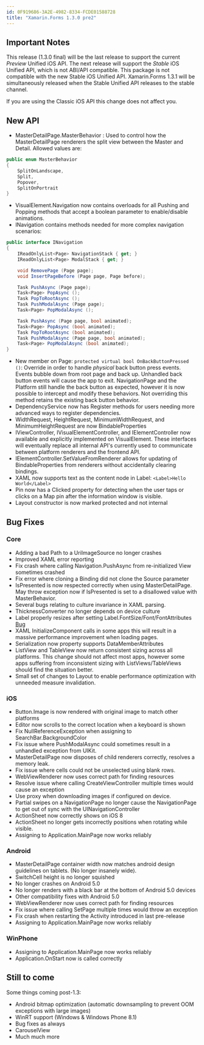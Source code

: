 ```yaml
---
id: 0F919686-3A2E-4982-8334-FCDE01588728
title: "Xamarin.Forms 1.3.0 pre2"
---
```


## Important Notes
This release (1.3.0 final) will be the last release to support the current *Preview* Unified iOS API. The next release will support the *Stable* iOS Unified API, which is not ABI/API compatible. This package is not compatible with the new Stable iOS Unified API. Xamarin.Forms 1.3.1 will be simultaneously released when the Stable Unified API releases to the stable channel.

If you are using the Classic iOS API this change does not affect you.

## New API
- MasterDetailPage.MasterBehavior : Used to control how the MasterDetailPage renderers the split view between the Master and Detail. Allowed values are:

```csharp
public enum MasterBehavior
{
	SplitOnLandscape,
	Split,
	Popover,
	SplitOnPortrait
}
```

- VisualElement.Navigation now contains overloads for all Pushing and Popping methods that accept a boolean parameter to enable/disable animations.
- INavigation contains methods needed for more complex navigation scenarios:

```csharp
public interface INavigation
{
	IReadOnlyList<Page> NavigationStack { get; }
	IReadOnlyList<Page> ModalStack { get; }

	void RemovePage (Page page);
	void InsertPageBefore (Page page, Page before);

	Task PushAsync (Page page);
	Task<Page> PopAsync ();
	Task PopToRootAsync ();
	Task PushModalAsync (Page page);
	Task<Page> PopModalAsync ();

	Task PushAsync (Page page, bool animated);
	Task<Page> PopAsync (bool animated);
	Task PopToRootAsync (bool animated);
	Task PushModalAsync (Page page, bool animated);
	Task<Page> PopModalAsync (bool animated);
}
```
- New member on Page: `protected virtual bool OnBackButtonPressed ()`: Override in order to handle *physical* back button press events. Events bubble down from root page and back up. Unhandled back button events will cause the app to exit. NavigationPage and the Platform still handle the back button as expected, however it is now possible to intercept and modify these behaviors. Not overriding this method retains the existing back button behavior.
- DependencyService now has Register methods for users needing more advanced ways to register dependencies.
- WidthRequest, HeightRequest, MinimumWidthRequest, and MinimumHeightRequest are now BindableProperties
- IViewController, IVisualElementController, and IElementController now available and explicitly implemented on VisualElement. These interfaces will eventually replace all internal API's currently used to communicate between platform renderers and the frontend API.
- IElementController.SetValueFromRenderer allows for updating of BindableProperties from renderers without accidentally clearing bindings.
- XAML now supports text as the content node in Label: `<Label>Hello World</Label>`
- Pin now has a Clicked property for detecting when the user taps or clicks on a Map pin after the information window is visible.
- Layout constructor is now marked protected and not internal

## Bug Fixes

### Core
- Adding a bad Path to a UriImageSource no longer crashes
- Improved XAML error reporting
- Fix crash where calling Navigation.PushAsync from re-initialized View sometimes crashed
- Fix error where cloning a Binding did not clone the Source parameter
- IsPresented is now respected correctly when using MasterDetailPage. May throw exception now if IsPresented is set to a disallowed value with MasterBehavior.
- Several bugs relating to culture invariance in XAML parsing.
- ThicknessConverter no longer depends on device culture
- Label properly resizes after setting Label.FontSize/Font/FontAttributes [Bug](https://bugzilla.xamarin.com/show_bug.cgi?id=24722)
- XAML InitializeComponent calls in some apps this will result in a massive performance improvement when loading pages.
- Serialization now property supports DataMemberAttributes
- ListView and TableView now return consistent sizing across all platforms. This change should not affect most apps, however some apps suffering from inconsistent sizing with ListViews/TableViews should find the situation better.
- Small set of changes to Layout to enable performance optimization with unneeded measure invalidation.

### iOS
- Button.Image is now rendered with original image to match other platforms
- Editor now scrolls to the correct location when a keyboard is shown
- Fix NullReferenceException when assigning to SearchBar.BackgroundColor
- Fix issue where PushModalAsync could sometimes result in a unhandled exception from UIKit.
- MasterDetailPage now disposes of child renderers correctly, resolves a memory leak.
- Fix issue where cells could not be unselected using blank rows.
- WebViewRenderer now uses correct path for finding resources
- Resolve issue where calling CreateViewController multiple times would cause an exception
- Use proxy when downloading images if configured on device.
- Partial swipes on a NavigationPage no longer cause the NavigationPage to get out of sync with the UINavigationController
- ActionSheet now correctly shows on iOS 8
- ActionSheet no longer gets incorrectly positions when rotating while visible.
- Assigning to Application.MainPage now works reliably

### Android
- MasterDetailPage container width now matches android design guidelines on tablets. (No longer insanely wide).
- SwitchCell height is no longer squished
- No longer crashes on Android 5.0
- No longer renders with a black bar at the bottom of Android 5.0 devices
- Other compatibility fixes with Android 5.0
- WebViewRenderer now uses correct path for finding resources
- Fix issue where calling SetPage multiple times would throw an exception
- Fix crash when restarting the Activity introduced in last pre-release
- Assigning to Application.MainPage now works reliably

### WinPhone
- Assigning to Application.MainPage now works reliably
- Application.OnStart now is called correctly

## Still to come
Some things coming post-1.3:

- Android bitmap optimization (automatic downsampling to prevent OOM exceptions with large images)
- WinRT support (Windows & Windows Phone 8.1)
- Bug fixes as always
- CarouselView
- Much much more

